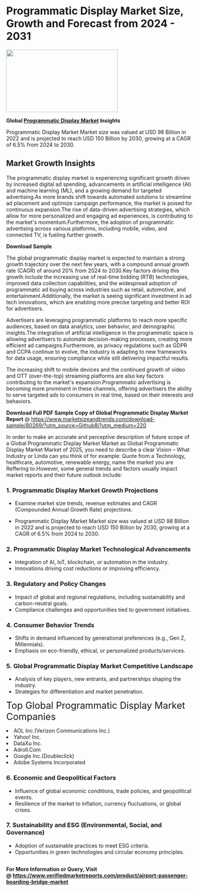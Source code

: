 <H1>Programmatic Display Market Size, Growth and Forecast from 2024 - 2031</H1><img class="aligncenter size-medium wp-image-584254" src="https://thirdeyenews.in/wp-content/uploads/2024/09/Global-Market-Research-300x168.jpeg" alt="" width="300" height="168" /><p><strong>Global&nbsp;<a href="https://www.marketsizeandtrends.com/download-sample/80269/?utm_source=Github8j?utm_medium=220">Programmatic Display Market</a> Insights</strong></p><p>Programmatic Display Market Market size was valued at USD 98 Billion in 2022 and is projected to reach USD 150 Billion by 2030, growing at a CAGR of 6.5% from 2024 to 2030.</p><p><h2>Market Growth Insights</h2> <p>The programmatic display market is experiencing significant growth driven by increased digital ad spending, advancements in artificial intelligence (AI) and machine learning (ML), and a growing demand for targeted advertising.As more brands shift towards automated solutions to streamline ad placement and optimize campaign performance, the market is poised for continuous expansion.The rise of data-driven advertising strategies, which allow for more personalized and engaging ad experiences, is contributing to the market's momentum.Furthermore, the adoption of programmatic advertising across various platforms, including mobile, video, and connected TV, is fueling further growth.</p> <p><strong>Download Sample</strong></p> <p>The global programmatic display market is expected to maintain a strong growth trajectory over the next few years, with a compound annual growth rate (CAGR) of around 20% from 2024 to 2030.Key factors driving this growth include the increasing use of real-time bidding (RTB) technologies, improved data collection capabilities, and the widespread adoption of programmatic ad buying across industries such as retail, automotive, and entertainment.Additionally, the market is seeing significant investment in ad tech innovations, which are enabling more precise targeting and better ROI for advertisers.</p> <p>Advertisers are leveraging programmatic platforms to reach more specific audiences, based on data analytics, user behavior, and demographic insights.The integration of artificial intelligence in the programmatic space is allowing advertisers to automate decision-making processes, creating more efficient ad campaigns.Furthermore, as privacy regulations such as GDPR and CCPA continue to evolve, the industry is adapting to new frameworks for data usage, ensuring compliance while still delivering impactful results.</p> <p>The increasing shift to mobile devices and the continued growth of video and OTT (over-the-top) streaming platforms are also key factors contributing to the market's expansion.Programmatic advertising is becoming more prominent in these channels, offering advertisers the ability to serve targeted ads to consumers in real time, based on their interests and behaviors.</p> <p><span class=""><strong>Download Full PDF Sample Copy of Global Programmatic Display Market Report</strong> @ <a href="https://www.marketsizeandtrends.com/download-sample/80269/?utm_source=Github8j?utm_medium=220" target="_blank">https://www.marketsizeandtrends.com/download-sample/80269/?utm_source=Github8j?utm_medium=220</a></span></p><p>In order to make an accurate and perceptive description of future scope of a Global&nbsp;Programmatic Display Market Market as Global&nbsp;Programmatic Display Market Market of 2025, you need to describe a clear Vision &ndash; What Industry or Linda can you think of for example: Quote from a Technology, healthcare, automotive, renewable energy, name the market you are Reffering to.However, some general trends and factors usually impact market reports and their future outlook include:</p><h3>1.&nbsp;<strong>Programmatic Display Market Growth Projections</strong></h3><ul><li>Examine market size trends, revenue estimates and CAGR (Compounded Annual Growth Rate) projections.</li><li><p>Programmatic Display Market Market size was valued at USD 98 Billion in 2022 and is projected to reach USD 150 Billion by 2030, growing at a CAGR of 6.5% from 2024 to 2030.</p></li></ul><h3>2.&nbsp;<strong>Programmatic Display Market Technological Advancements</strong></h3><ul><li>Integration of AI, IoT, blockchain, or automation in the industry.</li><li>Innovations driving cost reductions or improving efficiency.</li></ul><h3>3.&nbsp;<strong>Regulatory and Policy Changes</strong></h3><ul><li>Impact of global and regional regulations, including sustainability and carbon-neutral goals.</li><li>Compliance challenges and opportunities tied to government initiatives.</li></ul><h3>4.&nbsp;<strong>Consumer Behavior Trends</strong></h3><ul><li>Shifts in demand influenced by generational preferences (e.g., Gen Z, Millennials).</li><li>Emphasis on eco-friendly, ethical, or personalized products/services.</li></ul><h3>5.&nbsp;<strong>Global Programmatic Display Market Competitive Landscape</strong></h3><ul><li>Analysis of key players, new entrants, and partnerships shaping the industry.</li><li>Strategies for differentiation and market penetration.</li></ul><p data-pm-slice="1 1 []"><span style="color: inherit; font-family: inherit; font-size: 25px;">Top Global Programmatic Display Market Companies</span></p><div class="" data-test-id=""><p><li>AOL Inc.(Verizon Communications Inc.)</li><li> Yahoo! Inc.</li><li> DataXu Inc.</li><li> Adroll.Com</li><li> Google Inc.(Doubleclick)</li><li> Adobe Systems Incorporated</li></p></div><h3>6.&nbsp;<strong>Economic and Geopolitical Factors</strong></h3><ul><li>Influence of global economic conditions, trade policies, and geopolitical events.</li><li>Resilience of the market to inflation, currency fluctuations, or global crises.</li></ul><h3>7.&nbsp;<strong>Sustainability and ESG (Environmental, Social, and Governance)</strong></h3><ul><li>Adoption of sustainable practices to meet ESG criteria.</li><li>Opportunities in green technologies and circular economy principles.</li></ul><h2><strong style="font-size: 14px;">For More Information or Query, Visit @&nbsp;</strong><a style="background-color: #ffffff; font-size: 14px;" href="https://www.marketsizeandtrends.com/report/programmatic-display-market/" target="_blank">https://www.verifiedmarketreports.com/product/airport-passenger-boarding-bridge-market</a></h2>